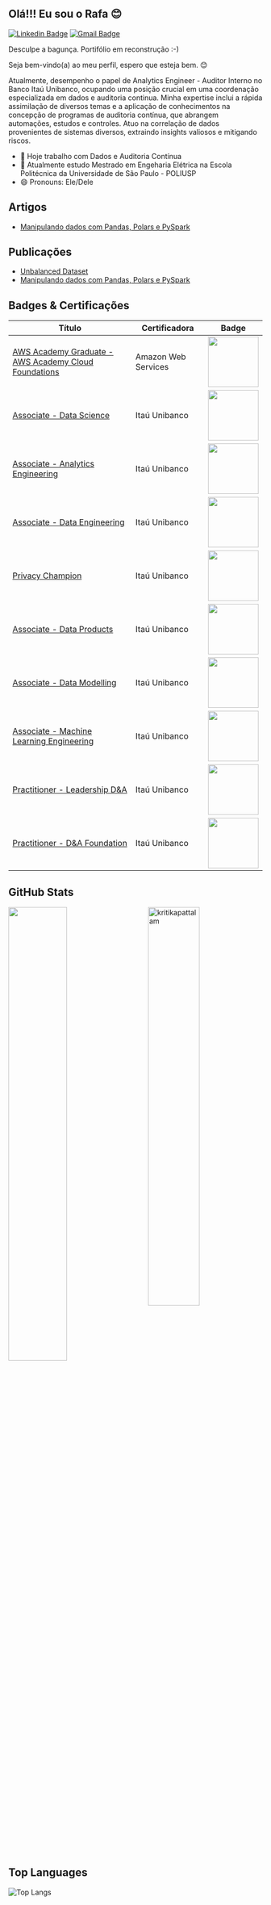 ## Olá!!! Eu sou o Rafa 😊
[![Linkedin Badge](https://img.shields.io/badge/-Rafael%20Lima-986DFF?style=flat-square&logo=Linkedin&logoColor=white&link=https://www.linkedin.com/in/rafarlima/)](https://www.linkedin.com/in/rafarlima/) 
[![Gmail Badge](https://img.shields.io/badge/-rafaelrlima@gmail.com-986DFF?style=flat-square&logo=Gmail&logoColor=white&link=mailto:rafaelrlima@gmail.com)](mailto:rafaelrlima@gmail.com)

Desculpe a bagunça. Portifólio em reconstrução :-)

Seja bem-vindo(a) ao meu perfil, espero que esteja bem. 😊

Atualmente, desempenho o papel de Analytics Engineer - Auditor Interno no Banco Itaú Unibanco, ocupando uma posição crucial em uma coordenação especializada em dados e auditoria continua. Minha expertise inclui a rápida assimilação de diversos temas e a aplicação de conhecimentos na concepção de programas de auditoria contínua, que abrangem automações, estudos e controles. Atuo na correlação de dados provenientes de sistemas diversos, extraindo insights valiosos e mitigando riscos.

- 🔭 Hoje trabalho com Dados e Auditoria Contínua
- 🌱 Atualmente estudo Mestrado em Engeharia Elétrica na Escola Politécnica da Universidade de São Paulo - POLIUSP
- 😄 Pronouns: Ele/Dele

## Artigos

- [Manipulando dados com Pandas, Polars e PySpark](https://medium.com/@rafaelrlima_54619/manipulando-dados-com-pandas-polars-e-pyspark-b1c444e95815)

## Publicações

- [Unbalanced Dataset](https://github.com/rafaelrlima/unbalanced_dataset)
- [Manipulando dados com Pandas, Polars e PySpark](https://github.com/rafaelrlima/pandas_polars_pyspark)


## Badges & Certificações

| Título  | Certificadora | Badge |
| ------------- | ------------- | ------------- |
| [AWS Academy Graduate - AWS Academy Cloud Foundations](https://www.credly.com/badges/55d8bc64-3633-4fd1-a9a5-722363ea4acb/linked_in_profile) | Amazon Web Services | <img src="https://images.credly.com/size/340x340/images/73e4a58b-a8ef-41a3-a7db-9183dd269882/image.png" width="100" height="100"> |
| [Associate - Data Science](https://brasilopenbadge.com.br/pages/badge/23d6bea6674cb8054bc5e893e237ae1f)  | Itaú Unibanco  | <img src="https://brasilopenbadge.com.br/badge/3707.png" width="100" height="100"> |
| [Associate - Analytics Engineering](https://www.brasilopenbadge.com.br/pages/badge/7704b8bfd0ee62325b47c1091f5ec969)  | Itaú Unibanco  | <img src="https://www.brasilopenbadge.com.br/badge/5219.png" width="100" height="100"> |
| [Associate - Data Engineering](https://www.brasilopenbadge.com.br/pages/badge/26c912720a9d29bc942de1e181acf9e7)  | Itaú Unibanco  | <img src="https://www.brasilopenbadge.com.br/badge/3712.png" width="100" height="100"> |
| [Privacy Champion](https://www.brasilopenbadge.com.br/pages/badge/afa6804733dd47b7adeb5166bc4dcb72)  | Itaú Unibanco  | <img src="https://www.brasilopenbadge.com.br/badge/3208.png" width="100" height="100"> |
| [Associate - Data Products](https://www.brasilopenbadge.com.br/pages/badge/e21c38d796e5a2f24c566f567dc71f8a)  | Itaú Unibanco  | <img src="https://www.brasilopenbadge.com.br/badge/4048.png" width="100" height="100"> |
| [Associate - Data Modelling](https://www.brasilopenbadge.com.br/pages/badge/666eb9ba4e75aa6155e147a19ec7b020)  | Itaú Unibanco  | <img src="https://www.brasilopenbadge.com.br/badge/3710.png" width="100" height="100"> |
| [Associate - Machine Learning Engineering](https://www.brasilopenbadge.com.br/pages/badge/22bede0aee67e1f7178eb01125ba7cb9)  | Itaú Unibanco  | <img src="https://www.brasilopenbadge.com.br/badge/3709.png" width="100" height="100"> |
| [Practitioner - Leadership D&A](https://www.brasilopenbadge.com.br/pages/badge/6c5bd863df543849fe07b445ce9c733e)  | Itaú Unibanco  | <img src="https://www.brasilopenbadge.com.br/badge/3706.png" width="100" height="100"> |
| [Practitioner - D&A Foundation](https://brasilopenbadge.com.br/pages/badge/c599ad548907e98bc1733d30c13f5e15)  | Itaú Unibanco  | <img src="https://www.brasilopenbadge.com.br/badge/3694.png" width="100" height="100"> |




## GitHub Stats

 <img src="https://github-readme-stats.vercel.app/api?username=rafaelrlima&show_icons=true&theme=gotham" alt="kritikapattalam" width="45%" align="right"/>
 <img  src="https://github-readme-streak-stats.herokuapp.com/?user=rafaelrlima&theme=dark" width="48%" >
 
## Top Languages
  
  ![Top Langs](https://github-readme-stats.vercel.app/api/top-langs/?username=kritika-pattalam&layout=compact)


